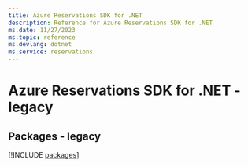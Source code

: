 ```yaml
---
title: Azure Reservations SDK for .NET
description: Reference for Azure Reservations SDK for .NET
ms.date: 11/27/2023
ms.topic: reference
ms.devlang: dotnet
ms.service: reservations
---
```

# Azure Reservations SDK for .NET - legacy
## Packages - legacy
[!INCLUDE [packages](reservations-index.md)]